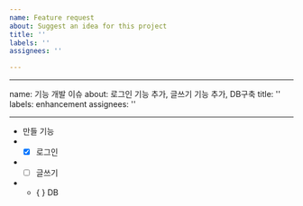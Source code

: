 ```yaml
---
name: Feature request
about: Suggest an idea for this project
title: ''
labels: ''
assignees: ''

---
```


---
name: 기능 개발 이슈
about: 로그인 기능 추가, 글쓰기 기능 추가, DB구축
title: ''
labels: enhancement
assignees: ''

---

- 만들 기능
- - [x] 로그인
- - [ ] 글쓰기
- - { } DB
